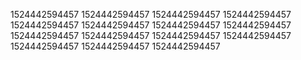 1524442594457
1524442594457
1524442594457
1524442594457
1524442594457
1524442594457
1524442594457
1524442594457
1524442594457
1524442594457
1524442594457
1524442594457
1524442594457
1524442594457
1524442594457